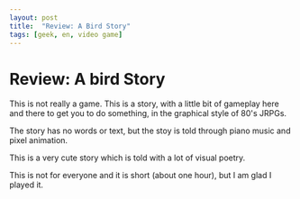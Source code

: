 ```yaml
---
layout: post
title:  "Review: A Bird Story"
tags: [geek, en, video game]
---
```



# Review: A bird Story

This is not really a game. This is a story, with a little bit of gameplay here and there to get you to do something, in the graphical style of 80's JRPGs.

The story has no words or text, but the stoy is told through piano music and pixel animation.

This is a very cute story which is told with a lot of visual poetry.

This is not for everyone and it is short (about one hour), but I am glad I played it.